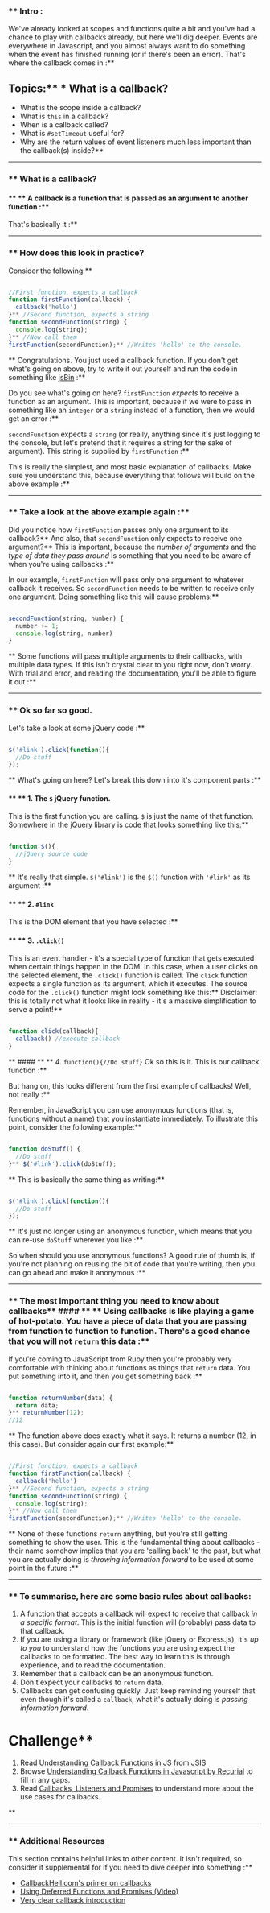 ### ** Intro :
>
We've already looked at scopes and functions quite a bit and you've had a chance to play with callbacks already, but here we'll dig deeper.  Events are everywhere in Javascript, and you almost always want to do something when the event has finished running (or if there's been an error).  That's where the callback comes in :**

## Topics:** * What is a callback?
* What is the scope inside a callback?
* What is `this` in a callback?
* When is a callback called?
* What is `#setTimeout` useful for?
* Why are the return values of event listeners much less important than the callback(s) inside?** 

---


### ** What is a callback?
#### ** ** A callback is a function that is passed as an argument to another function :**

That's basically it :**



---


### ** How does this look in practice?
Consider the following:** 
```js

//First function, expects a callback
function firstFunction(callback) {
  callback('hello')
}** //Second function, expects a string
function secondFunction(string) {
  console.log(string);
}** //Now call them
firstFunction(secondFunction);** //Writes 'hello' to the console.
```
** Congratulations.  You just used a callback function.  If you don't get what's going on above, try to write it out yourself and run the code in something like [jsBin](https://jsbin.com) :**

Do you see what's going on here?  `firstFunction` *expects* to receive a function as an argument.  This is important, because if we were to pass in something like an `integer` or a `string` instead of a function, then we would get an error :**

`secondFunction` expects a `string` (or really, anything since it's just logging to the console, but let's pretend that it requires a string for the sake of argument). This string is supplied by `firstFunction` :**

This is really the simplest, and most basic explanation of callbacks.  Make sure you understand this, because everything that follows will build on the above example :**



---


### ** Take a look at the above example again :**

Did you notice how `firstFunction` passes only one argument to its callback?** And also, that `secondFunction` only expects to receive one argument?** This is important, because the *number of arguments* and the *type of data they pass around* is something that you need to be aware of when you're using callbacks :**

In our example, `firstFunction` will pass only one argument to whatever callback it receives.  So `secondFunction` needs to be written to receive only one argument.  Doing something like this will cause problems:** 
```js

secondFunction(string, number) {
  number += 1;
  console.log(string, number)
}
```
** Some functions will pass multiple arguments to their callbacks, with multiple data types.  If this isn't crystal clear to you right now, don't worry.  With trial and error, and reading the documentation, you'll be able to figure it out :**



---


### ** Ok so far so good.
Let's take a look at some jQuery code :**


```js

$('#link').click(function(){
  //Do stuff
});

```
** What's going on here? Let's break this down into it's component parts :**


#### ** ** 1. The `$` jQuery function.
This is the first function you are calling. `$` is just the name of that function.  Somewhere in the jQuery library is code that looks something like this:** 
```js

function $(){
  //jQuery source code
}
```
** It's really that simple. `$('#link')` is the `$()` function with `'#link'` as its argument :**


#### ** ** 2. `#link`
This is the DOM element that you have selected :**


#### ** ** 3. `.click()`
This is an event handler - it's a special type of function that gets executed when certain things happen in the DOM.  In this case, when a user clicks on the selected element, the `.click()` function is called.  The `click` function expects a single function as its argument, which it executes. The source code for the `.click()` function might look something like this:** Disclaimer: this is totally not what it looks like in reality - it's a massive simplification to serve a point!** 
```js

function click(callback){
  callback() //execute callback
}
```
** #### ** ** 4. `function(){//Do stuff}`
Ok so this is it. This is our callback function :**

But hang on, this looks different from the first example of callbacks! Well, not really :**

Remember, in JavaScript you can use anonymous functions (that is, functions without a name) that you instantiate immediately.  To illustrate this point, consider the following example:** 
```js

function doStuff() {
  //Do stuff
}** $('#link').click(doStuff);

```
** This is basically the same thing as writing:** 
```js

$('#link').click(function(){
  //Do stuff
});

```
** It's just no longer using an anonymous function, which means that you can re-use `doStuff` wherever you like :**

So when should you use anonymous functions?  A good rule of thumb is, if you're not planning on reusing the bit of code that you're writing, then you can go ahead and make it anonymous :**



---


### ** The most important thing you need to know about callbacks** #### ** ** Using callbacks is like playing a game of hot-potato.  You have a piece of data that you are passing from function to function to function.  There's a good chance that you will not `return` this data :**

If you're coming to JavaScript from Ruby then you're probably very comfortable with thinking about functions as things that `return` data.  You put something into it, and then you get something back :**


```js

function returnNumber(data) {
  return data;
}** returnNumber(12);
//12
```
** The function above does exactly what it says.  It returns a number (12, in this case).  But consider again our first example:** 
```js

//First function, expects a callback
function firstFunction(callback) {
  callback('hello')
}** //Second function, expects a string
function secondFunction(string) {
  console.log(string);
}** //Now call them
firstFunction(secondFunction);** //Writes 'hello' to the console.
```
** None of these functions `return` anything, but you're still getting something to show the user.  This is the fundamental thing about callbacks - their name somehow implies that you are 'calling back' to the past, but what you are actually doing is *throwing information forward* to be used at some point in the future :**



---


### ** To summarise, here are some basic rules about callbacks:
1. A function that accepts a callback will expect to receive that callback *in a specific format*.  This is the initial function will (probably) pass data to that callback.
2. If you are using a library or framework (like jQuery or Express.js), it's *up to you* to understand how the functions you are using expect the callbacks to be formatted.  The best way to learn this is through experience, and to read the documentation.
3. Remember that a callback can be an anonymous function.
4. Don't expect your callbacks to `return` data.
5. Callbacks can get confusing quickly.  Just keep reminding yourself that even though it's called a `callback`, what it's actually doing is *passing information forward*.
# Challenge** <div class="lesson-content__panel" markdown="1">
1. Read [Understanding Callback Functions in JS from JSIS](http://javascriptissexy.com/understand-javascript-callback-functions-and-use-them/)
2. Browse [Understanding Callback Functions in Javascript by Recurial](http://recurial.com/programming/understanding-callback-functions-in-javascript/) to fill in any gaps.
3. Read [Callbacks, Listeners and Promises](http://sporto.github.com/blog/2012/12/09/callbacks-listeners-promises/) to understand more about the use cases for callbacks.
</div>** 

---


### ** Additional Resources
This section contains helpful links to other content. It isn't required, so consider it supplemental for if you need to dive deeper into something :**



* [CallbackHell.com's primer on callbacks](http://callbackhell.com/)
* [Using Deferred Functions and Promises (Video)](http://www.youtube.com/watch?v=juRtEEsHI9E)
* [Very clear callback introduction](https://github.com/maxogden/art-of-node#callbacks)
